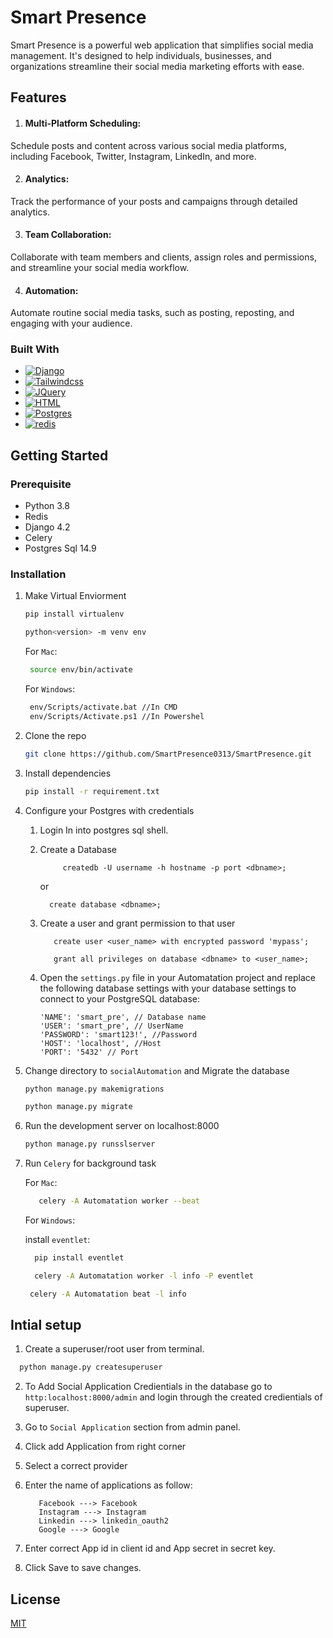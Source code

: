 
# Smart Presence

Smart Presence is a powerful web application that simplifies social media management. It's designed to help individuals, businesses, and organizations streamline their social media marketing efforts with ease.

## Features

1. #### Multi-Platform Scheduling: 
Schedule posts and content across various social media platforms, including Facebook, Twitter, Instagram, LinkedIn, and more.

2.  #### Analytics: 
Track the performance of your posts and campaigns through detailed analytics.

3. #### Team Collaboration: 
Collaborate with team members and clients, assign roles and permissions, and streamline your social media workflow.

4. #### Automation: 
Automate routine social media tasks, such as posting, reposting, and engaging with your audience.



### Built With

* [![Django][Django]][Django-url]
* [![Tailwindcss][Tailwindcss]][Tailwindcss-url]
* [![JQuery][JQuery.com]][JQuery-url]
* [![HTML][HTML]][HTML-url]
* [![Postgres][Postgres]][Postgres-url]
* [![redis][redis]][redis-url]




[issues-shield]: https://img.shields.io/github/issues/github_username/repo_name.svg?style=for-the-badge
[issues-url]: https://github.com/github_username/repo_name/issues
[license-shield]: https://img.shields.io/github/license/github_username/repo_name.svg?style=for-the-badge
[license-url]: https://github.com/github_username/repo_name/blob/master/LICENSE.txt
[linkedin-shield]: https://img.shields.io/badge/-LinkedIn-black.svg?style=for-the-badge&logo=linkedin&colorB=555
[linkedin-url]: https://linkedin.com/in/linkedin_username
[product-screenshot]: images/screenshot.png
[Django]: https://img.shields.io/badge/django-35495E?style=for-the-badge&logo=django&logoColor=4FC08D
[Django-url]: https://www.djangoproject.com/
[Tailwindcss]:https://img.shields.io/badge/tailwindcss-0F172A?style=for-the-badge&logo=tailwindcss
[Tailwindcss-url]:https://tailwindcss.com/
[JQuery.com]: https://img.shields.io/badge/jQuery-0769AD?style=for-the-badge&logo=jquery&logoColor=white
[JQuery-url]: https://jquery.com 
[Postgres]: https://img.shields.io/badge/postgresql-4169e1?style=for-the-badge&logo=postgresql&logoColor=white
[HTML]:https://img.shields.io/badge/HTML5-E34F26?style=for-the-badge&logo=html5&logoColor=white
[Postgres-url]:https://www.postgresql.org/
[HTML-url]:https://developer.mozilla.org/en-US/docs/Glossary/HTML5
[redis]:https://img.shields.io/badge/redis-%23DD0031.svg?&style=for-the-badge&logo=redis&logoColor=white
[redis-url]:https://redis.io/
## Getting Started

### Prerequisite
* Python 3.8
* Redis
* Django 4.2
* Celery
* Postgres Sql 14.9

### Installation
1. Make Virtual Enviorment
    ```sh
   pip install virtualenv
   ```
    ```sh
    python<version> -m venv env
   ```
   For `Mac`:
   ```sh
    source env/bin/activate

   ```
   For `Windows`:
   ```sh
    env/Scripts/activate.bat //In CMD
    env/Scripts/Activate.ps1 //In Powershel
   ```


2. Clone the repo
   ```sh
   git clone https://github.com/SmartPresence0313/SmartPresence.git
   ```
3. Install dependencies
   ```sh
   pip install -r requirement.txt
   ```
4. Configure your Postgres with credentials

    1. Login In into postgres sql shell.
    2. Create a Database
       ```commandline
            createdb -U username -h hostname -p port <dbname>;
       ```
       or 
       ```commandline
         create database <dbname>;
       ```
      
   3. Create a user and grant permission to that user
      ```commandline
         create user <user_name> with encrypted password 'mypass';
       ```
      ```commandline
         grant all privileges on database <dbname> to <user_name>;
      ```
   4. Open the `settings.py` file in your Automatation project and replace the following database settings with your database settings to connect to your PostgreSQL database:
      ```commandline
      'NAME': 'smart_pre', // Database name 
      'USER': 'smart_pre', // UserName
      'PASSWORD': 'smart123!', //Password
      'HOST': 'localhost', //Host
      'PORT': '5432' // Port
      ```
5. Change directory to `socialAutomation` and Migrate the database
    ```sh
    python manage.py makemigrations
    ```
     ```sh
    python manage.py migrate
    ```
6. Run the development server on localhost:8000
    ```sh
    python manage.py runsslserver
    ```
7. Run `Celery` for background task

     For `Mac`:
     ```sh
        celery -A Automatation worker --beat
     ```
     
     For `Windows`: 

     install `eventlet`:
     ```sh
       pip install eventlet
     ```
     ```sh
       celery -A Automatation worker -l info -P eventlet
     ```
      ```sh
       celery -A Automatation beat -l info 
     ```

## Intial setup

1. Create a superuser/root user from terminal.

```python
  python manage.py createsuperuser
```
2. To Add Social Application Credientials in the database go to `http:localhost:8000/admin` and login through the created credientials of superuser.

3. Go to `Social Application` section from admin panel.

4. Click add Application from right corner

5. Select a correct provider 

6. Enter the name of applications as follow:
   ```commandline
      Facebook ---> Facebook
      Instagram ---> Instagram
      Linkedin ---> linkedin_oauth2
      Google ---> Google
   ```
7. Enter correct App id in client id and App secret in secret key.

8. Click Save to save changes.




## License

[MIT](https://choosealicense.com/licenses/mit/)

